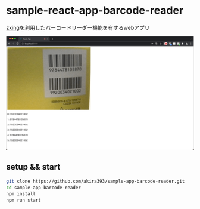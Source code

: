 # sample-react-app-barcode-reader

[zxing](https://github.com/zxing-js/browser)を利用したバーコードリーダー機能を有するwebアプリ

![](img/2021-10-29-10-51-31.png)

## setup && start

```bash
git clone https://github.com/akira393/sample-app-barcode-reader.git
cd sample-app-barcode-reader
npm install
npm run start
```
